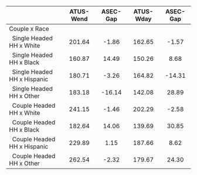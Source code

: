
|                      |    ATUS-Wend |     ASEC-Gap |    ATUS-Wday |     ASEC-Gap |
| -------------------- | :----------: | :----------: | :----------: | :----------: |
| Couple x Race        |              |              |              |              |
| &nbsp;&nbsp;Single Headed HH x White |       201.64 |        -1.86 |       162.65 |        -1.57 |
| &nbsp;&nbsp;Single Headed HH x Black |       160.87 |        14.49 |       150.26 |         8.68 |
| &nbsp;&nbsp;Single Headed HH x Hispanic |       180.71 |        -3.26 |       164.82 |       -14.31 |
| &nbsp;&nbsp;Single Headed HH x Other |       183.18 |       -16.14 |       142.08 |        28.89 |
| &nbsp;&nbsp;Couple Headed HH x White |       241.15 |        -1.46 |       202.29 |        -2.58 |
| &nbsp;&nbsp;Couple Headed HH x Black |       182.64 |        14.06 |       139.69 |        30.85 |
| &nbsp;&nbsp;Couple Headed HH x Hispanic |       229.89 |         1.15 |       187.66 |         8.62 |
| &nbsp;&nbsp;Couple Headed HH x Other |       262.54 |        -2.32 |       179.67 |        24.30 |

